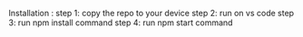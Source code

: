 Installation : 
step 1: copy the repo to your device
step 2: run on vs code 
step 3: run npm install command
step 4: run npm start command
